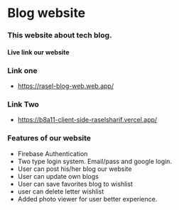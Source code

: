 # Blog website

### This website about tech blog.

#### Live link our website

### Link one

- <a href="https://rasel-blog-web.web.app/" target="_blank">https://rasel-blog-web.web.app/</a>

### Link Two

- <a href="https://b8a11-client-side-raselsharif.vercel.app/" target="_blank">https://b8a11-client-side-raselsharif.vercel.app/</a>

### Features of our website

- Firebase Authentication
- Two type login system. Email/pass and google login.
- User can post his/her blog our website
- User can update own blogs
- User can save favorites blog to wishlist
- user can delete letter wishlist
- Added photo viewer for user better experience.
